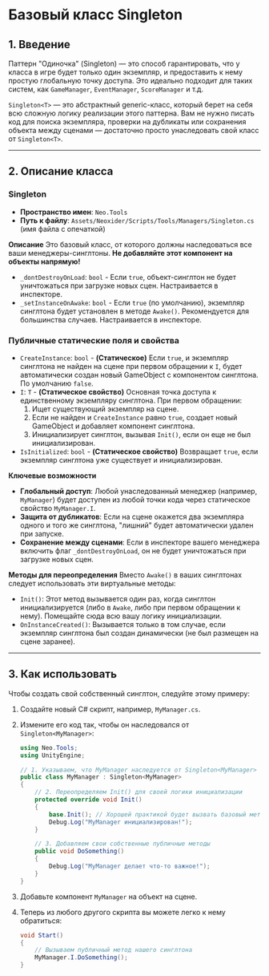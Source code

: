 # Базовый класс Singleton<T>

## 1. Введение

Паттерн "Одиночка" (Singleton) — это способ гарантировать, что у класса в игре будет только один экземпляр, и предоставить к нему простую глобальную точку доступа. Это идеально подходит для таких систем, как `GameManager`, `EventManager`, `ScoreManager` и т.д.

`Singleton<T>` — это абстрактный generic-класс, который берет на себя всю сложную логику реализации этого паттерна. Вам не нужно писать код для поиска экземпляра, проверки на дубликаты или сохранения объекта между сценами — достаточно просто унаследовать свой класс от `Singleton<T>`.

---

## 2. Описание класса

### Singleton<T>
- **Пространство имен**: `Neo.Tools`
- **Путь к файлу**: `Assets/Neoxider/Scripts/Tools/Managers/Singleton.cs` (имя файла с опечаткой)

**Описание**
Это базовый класс, от которого должны наследоваться все ваши менеджеры-синглтоны. **Не добавляйте этот компонент на объекты напрямую!**

- `_dontDestroyOnLoad`: `bool` - Если `true`, объект-синглтон не будет уничтожаться при загрузке новых сцен. Настраивается в инспекторе.
- `_setInstanceOnAwake`: `bool` - Если `true` (по умолчанию), экземпляр синглтона будет установлен в методе `Awake()`. Рекомендуется для большинства случаев. Настраивается в инспекторе.

### Публичные статические поля и свойства
- `CreateInstance`: `bool` - **(Статическое)** Если `true`, и экземпляр синглтона не найден на сцене при первом обращении к `I`, будет автоматически создан новый GameObject с компонентом синглтона. По умолчанию `false`.
- `I`: `T` - **(Статическое свойство)** Основная точка доступа к единственному экземпляру синглтона. При первом обращении:
    1. Ищет существующий экземпляр на сцене.
    2. Если не найден и `CreateInstance` равно `true`, создает новый GameObject и добавляет компонент синглтона.
    3. Инициализирует синглтон, вызывая `Init()`, если он еще не был инициализирован.
- `IsInitialized`: `bool` - **(Статическое свойство)** Возвращает `true`, если экземпляр синглтона уже существует и инициализирован.

**Ключевые возможности** 
- **Глобальный доступ**: Любой унаследованный менеджер (например, `MyManager`) будет доступен из любой точки кода через статическое свойство `MyManager.I`.
- **Защита от дубликатов**: Если на сцене окажется два экземпляра одного и того же синглтона, "лишний" будет автоматически удален при запуске.
- **Сохранение между сценами**: Если в инспекторе вашего менеджера включить флаг `_dontDestroyOnLoad`, он не будет уничтожаться при загрузке новых сцен.

**Методы для переопределения**
Вместо `Awake()` в ваших синглтонах следует использовать эти виртуальные методы:
- `Init()`: Этот метод вызывается один раз, когда синглтон инициализируется (либо в `Awake`, либо при первом обращении к нему). Помещайте сюда всю вашу логику инициализации.
- `OnInstanceCreated()`: Вызывается только в том случае, если экземпляр синглтона был создан динамически (не был размещен на сцене заранее).

---

## 3. Как использовать

Чтобы создать свой собственный синглтон, следуйте этому примеру:

1.  Создайте новый C# скрипт, например, `MyManager.cs`.
2.  Измените его код так, чтобы он наследовался от `Singleton<MyManager>`:

    ```csharp
    using Neo.Tools;
    using UnityEngine;

    // 1. Указываем, что MyManager наследуется от Singleton<MyManager>
    public class MyManager : Singleton<MyManager>
    {
        // 2. Переопределяем Init() для своей логики инициализации
        protected override void Init()
        {
            base.Init(); // Хорошей практикой будет вызвать базовый метод
            Debug.Log("MyManager инициализирован!");
        }

        // 3. Добавляем свои собственные публичные методы
        public void DoSomething()
        {
            Debug.Log("MyManager делает что-то важное!");
        }
    }
    ```
3.  Добавьте компонент `MyManager` на объект на сцене.
4.  Теперь из любого другого скрипта вы можете легко к нему обратиться:

    ```csharp
    void Start()
    {
        // Вызываем публичный метод нашего синглтона
        MyManager.I.DoSomething();
    }
    ```
